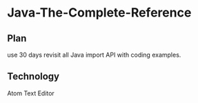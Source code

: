 # Java-The-Complete-Reference

## Plan
use 30 days revisit all Java import API with coding examples.

## Technology
Atom Text Editor
